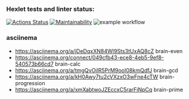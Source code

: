 ### Hexlet tests and linter status:
[![Actions Status](https://github.com/movmovbaby/frontend-project-lvl1/workflows/hexlet-check/badge.svg)](https://github.com/movmovbaby/frontend-project-lvl1/actions)
[![Maintainability](https://api.codeclimate.com/v1/badges/a99a88d28ad37a79dbf6/maintainability)](https://codeclimate.com/github/codeclimate/codeclimate/maintainability)
![example workflow](https://github.com/movmovbaby/frontend-project-lvl1/actions/workflows/project.yml/badge.svg)

### asciinema
- https://asciinema.org/a/jDeDqxXN84Wl9Sts3tUxAQ8cZ brain-even
- https://asciinema.org/connect/049cfb43-ece8-4eb5-9ef8-540573b66cd7 brain-calc
- https://asciinema.org/a/tmgQvOilR5PrM9ooI08kmQdfJ brain-gcd
- https://asciinema.org/a/kH0Awy7tu2cVXzxO3wFne4cTW brain-progression
- https://asciinema.org/a/xmXabtwoJZEccxC5rarFiNpCq brain-prime
